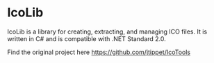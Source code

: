 # IcoLib
IcoLib is a library for creating, extracting, and managing ICO files. It is written in C# and is compatible with .NET Standard 2.0.

Find the original project here https://github.com/jtippet/IcoTools